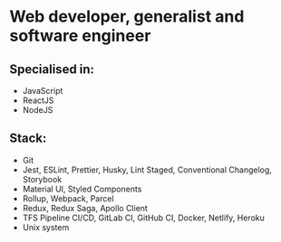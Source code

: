 # Web developer, generalist and software engineer

## Specialised in:

- JavaScript
- ReactJS
- NodeJS

## Stack:

- Git
- Jest, ESLint, Prettier, Husky, Lint Staged, Conventional Changelog, Storybook
- Material UI, Styled Components
- Rollup, Webpack, Parcel
- Redux, Redux Saga, Apollo Client
- TFS Pipeline CI/CD, GitLab CI, GitHub CI, Docker, Netlify, Heroku
- Unix system
